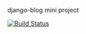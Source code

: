 
django-blog mini project


[![Build Status](https://travis-ci.org/zanderm73/django-blog.svg?branch=master)](https://travis-ci.org/zanderm73/django-blog)